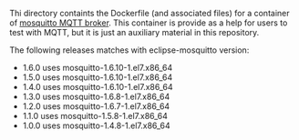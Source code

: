 Thi directory containts the Dockerfile (and associated files) for a container of [mosquitto MQTT broker](https://mosquitto.org).
This container is provide as a help for users to test with MQTT, but it is just an auxiliary material in this repository.

The following releases matches with eclipse-mosquitto version:
- 1.6.0 uses mosquitto-1.6.10-1.el7.x86_64
- 1.5.0 uses mosquitto-1.6.10-1.el7.x86_64
- 1.4.0 uses mosquitto-1.6.10-1.el7.x86_64
- 1.3.0 uses mosquitto-1.6.8-1.el7.x86_64
- 1.2.0 uses mosquitto-1.6.7-1.el7.x86_64
- 1.1.0 uses mosquitto-1.5.8-1.el7.x86_64
- 1.0.0 uses mosquitto-1.4.8-1.el7.x86_64
